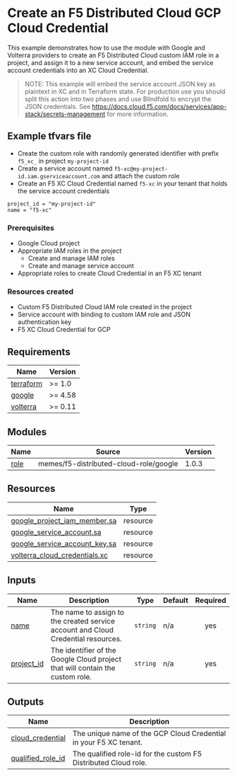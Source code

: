 # Create an F5 Distributed Cloud GCP Cloud Credential

This example demonstrates how to use the module with Google and Volterra providers
to create an F5 Distributed Cloud custom IAM role in a project, and assign it to
a new service account, and embed the service account credentials into an XC Cloud
Credential.

> NOTE: This example will embed the service account JSON key as plaintext in
> XC and in Terraform state. For production use you should split this action into
> two phases and use Blindfold to encrypt the JSON credentials.
> See https://docs.cloud.f5.com/docs/services/app-stack/secrets-management for
> more information.

## Example tfvars file

* Create the custom role with randomly generated identifier with prefix `f5_xc_` in project `my-project-id`
* Create a service account named `f5-xc@my-project-id.iam.gserviceaccount.com`
  and attach the custom role
* Create an F5 XC Cloud Credential named `f5-xc` in your tenant that holds the
  service account credentials

<!-- spell-checker: disable -->
```hcl
project_id = "my-project-id"
name = "f5-xc"
```
<!-- spell-checker: enable -->

### Prerequisites

* Google Cloud project
* Appropriate IAM roles in the project
  * Create and manage IAM roles
  * Create and manage service account
* Appropriate roles to create Cloud Credential in an F5 XC tenant

### Resources created

* Custom F5 Distributed Cloud IAM role created in the project
* Service account with binding to custom IAM role and JSON authentication key
* F5 XC Cloud Credential for GCP

<!-- markdownlint-disable MD033 MD034-->
<!-- BEGINNING OF PRE-COMMIT-TERRAFORM DOCS HOOK -->
## Requirements

| Name | Version |
|------|---------|
| <a name="requirement_terraform"></a> [terraform](#requirement\_terraform) | >= 1.0 |
| <a name="requirement_google"></a> [google](#requirement\_google) | >= 4.58 |
| <a name="requirement_volterra"></a> [volterra](#requirement\_volterra) | >= 0.11 |

## Modules

| Name | Source | Version |
|------|--------|---------|
| <a name="module_role"></a> [role](#module\_role) | memes/f5-distributed-cloud-role/google | 1.0.3 |

## Resources

| Name | Type |
|------|------|
| [google_project_iam_member.sa](https://registry.terraform.io/providers/hashicorp/google/latest/docs/resources/project_iam_member) | resource |
| [google_service_account.sa](https://registry.terraform.io/providers/hashicorp/google/latest/docs/resources/service_account) | resource |
| [google_service_account_key.sa](https://registry.terraform.io/providers/hashicorp/google/latest/docs/resources/service_account_key) | resource |
| [volterra_cloud_credentials.xc](https://registry.terraform.io/providers/volterraedge/volterra/latest/docs/resources/cloud_credentials) | resource |

## Inputs

| Name | Description | Type | Default | Required |
|------|-------------|------|---------|:--------:|
| <a name="input_name"></a> [name](#input\_name) | The name to assign to the created service account and Cloud Credential resources. | `string` | n/a | yes |
| <a name="input_project_id"></a> [project\_id](#input\_project\_id) | The identifier of the Google Cloud project that will contain the custom role. | `string` | n/a | yes |

## Outputs

| Name | Description |
|------|-------------|
| <a name="output_cloud_credential"></a> [cloud\_credential](#output\_cloud\_credential) | The unique name of the GCP Cloud Credential in your F5 XC tenant. |
| <a name="output_qualified_role_id"></a> [qualified\_role\_id](#output\_qualified\_role\_id) | The qualified role-id for the custom F5 Distributed Cloud role. |
<!-- END OF PRE-COMMIT-TERRAFORM DOCS HOOK -->
<!-- markdownlint-enable MD033 MD034 -->
